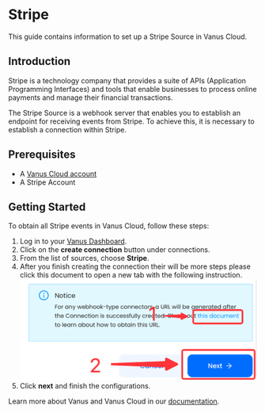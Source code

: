 # Stripe

This guide contains information to set up a Stripe Source in Vanus Cloud.

## Introduction

Stripe is a technology company that provides a suite of APIs (Application Programming Interfaces) and tools that enable businesses to process online payments and manage their financial transactions.

The Stripe Source is a webhook server that enables you to establish an endpoint for receiving events from Stripe. To achieve this, it is necessary to establish a connection within Stripe.

## Prerequisites

- A [Vanus Cloud account](https://cloud.vanus.ai)
- A Stripe Account

## Getting Started

To obtain all Stripe events in Vanus Cloud, follow these steps:

1. Log in to your [Vanus Dashboard](https://cloud.vanus.ai/dashboard).
2. Click on the **create connection** button under connections.
3. From the list of sources, choose **Stripe**.
4. After you finish creating the connection their will be more steps please click this document to open a new tab with the following instruction.
   ![img.png](images/greatlink.png)
5. Click **next** and finish the configurations.

Learn more about Vanus and Vanus Cloud in our [documentation](https://docs.vanus.ai).
